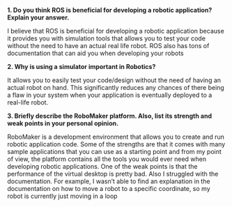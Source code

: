 **1. Do you think ROS is beneficial for developing a robotic application? Explain your answer.**

I believe that ROS is beneficial for developing a robotic application because it provides you with simulation tools that allows you to test your code without the need to have an actual real life robot. ROS also has tons of documentation that can aid you when developing your robots

**2. Why is using a simulator important in Robotics?**

It allows you to easily test your code/design without the need of having an actual robot on hand. This significantly reduces any chances of there being a flaw in your system when your application is eventually deployed to a real-life robot. 

**3. Briefly describe the RoboMaker platform. Also, list its strength and weak points in your personal opinion.**

RoboMaker is a development environment that allows you to create and run robotic application code. Some of the strengths are that it comes with many sample applications that you can use as a starting point and from my point of view, the platform contains all the tools you would ever need when developing robotic applications.
One of the weak points is that the performance of the virtual desktop is pretty bad. Also I struggled with the documentation. For example, I wasn’t able to find an explanation in the documentation on how to move a robot to a specific coordinate, so my robot is currently just moving in a loop
